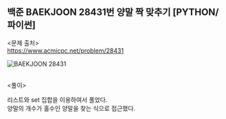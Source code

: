 ## 백준 BAEKJOON 28431번 양말 짝 맞추기 [PYTHON/파이썬]

<문제 출처><br>
https://www.acmicpc.net/problem/28431

![BAEKJOON 28431](https://blog.kakaocdn.net/dn/DnZTE/btsq5cGcx5r/kiVTImp08kkI0TFkCMQdSK/img.png)

<br>
<풀이><br>

리스트와 set 집합을 이용하여서 풀었다.  
양말의 개수가 홀수인 양말을 찾는 식으로 접근했다.

